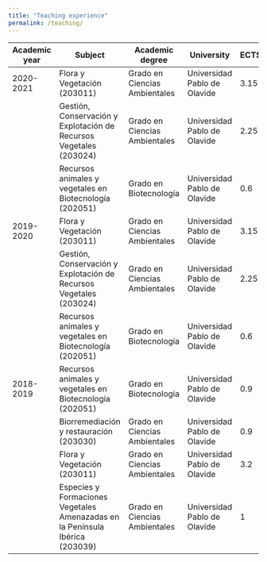 ```yaml
---
title: "Teaching experience"
permalink: /teaching/
---
```


|Academic year|Subject|Academic degree|University|ECTS|
|--- |--- |--- |--- |--- |
|2020-2021|Flora y Vegetación (203011)|Grado en Ciencias Ambientales|Universidad Pablo de Olavide|3.15|
||Gestión, Conservación y Explotación de Recursos Vegetales (203024)|Grado en Ciencias Ambientales|Universidad Pablo de Olavide|2.25|
||Recursos animales y vegetales en Biotecnología (202051)|Grado en Biotecnología|Universidad Pablo de Olavide|0.6|
|2019-2020|Flora y Vegetación (203011)|Grado en Ciencias Ambientales|Universidad Pablo de Olavide|3.15|
||Gestión, Conservación y Explotación de Recursos Vegetales (203024)|Grado en Ciencias Ambientales|Universidad Pablo de Olavide|2.25|
||Recursos animales y vegetales en Biotecnología (202051)|Grado en Biotecnología|Universidad Pablo de Olavide|0.6|
|2018-2019|Recursos animales y vegetales en Biotecnología (202051)|Grado en Biotecnología|Universidad Pablo de Olavide|0.9|
||Biorremediación y restauración (203030)|Grado en Ciencias Ambientales|Universidad Pablo de Olavide|0.9|
||Flora y Vegetación (203011)|Grado en Ciencias Ambientales|Universidad Pablo de Olavide|3.2|
||Especies y Formaciones Vegetales Amenazadas en la Península Ibérica (203039)|Grado en Ciencias Ambientales|Universidad Pablo de Olavide|1|
